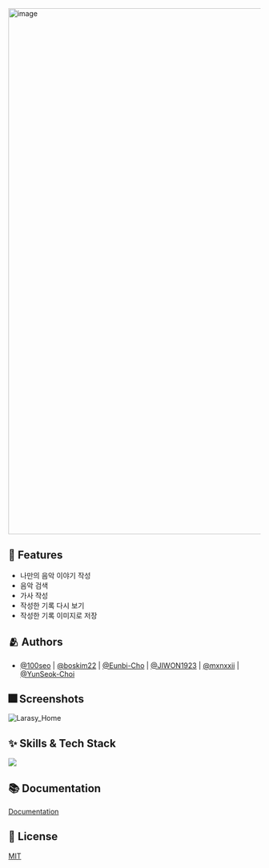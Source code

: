 <img width="1052" alt="image" src="https://user-images.githubusercontent.com/66102708/174519572-37b893d8-7f42-4cf4-bf42-3cb9c2270225.png">

## :pushpin: Features

- 나만의 음악 이야기 작성
- 음악 검색
- 가사 작성
- 작성한 기록 다시 보기
- 작성한 기록 이미지로 저장

## :people_hugging: Authors

- [@100seo](https://github.com/100seo) | [@boskim22](https://github.com/boskim22) | [@Eunbi-Cho](https://github.com/Eunbi-Cho) | [@JIWON1923](https://github.com/JIWON1923) | [@mxnxxii](https://github.com/mxnxxii) | [@YunSeok-Choi](https://github.com/YunSeok-Choi)

## :fireworks: Screenshots
![Larasy_Home](https://user-images.githubusercontent.com/66102708/174542403-12a5d639-0b16-436a-804f-8503f12aa2ad.png)



## :sparkles: Skills & Tech Stack
<img src="https://img.shields.io/badge/Swift-F05138?style=for-the-badge&logo=Swift&logoColor=white">

## :books: Documentation

[Documentation](https://developer.apple.com/xcode/swiftui/)


## :lock_with_ink_pen: License

[MIT](https://choosealicense.com/licenses/mit/)
